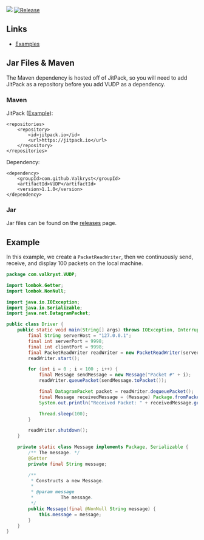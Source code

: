 ![](https://codebuild.us-east-1.amazonaws.com/badges?uuid=eyJlbmNyeXB0ZWREYXRhIjoiSk5CSnJDUm10YnYwLzIyMnZhOTkxZDVkWlhjUGtuMWFOVEMvNW14ZitUSU5iMWdUdG1WSWlUN1pneDE3L0xUYWZVMFl4M0hzMzdqSEdLTWJJRVQrTFNZPSIsIml2UGFyYW1ldGVyU3BlYyI6ImJqeGlzS3h4ZFVtaHliZ2UiLCJtYXRlcmlhbFNldFNlcmlhbCI6MX0%3D&branch=master) [![Release](https://jitpack.io/v/Valkryst/VUDP.svg)](https://jitpack.io/#Valkryst/VUDP)

## Links

* [Examples](https://github.com/Valkryst/VUDP/wiki)

## Jar Files & Maven

The Maven dependency is hosted off of JitPack, so you will need to add JitPack as a repository before you add VUDP as a dependency.

### Maven

JitPack ([Example](https://github.com/Valkryst/VTerminal/blob/master/pom.xml)):

    <repositories>
        <repository>
            <id>jitpack.io</id>
            <url>https://jitpack.io</url>
        </repository>
    </repositories>

Dependency:

    <dependency>
        <groupId>com.github.Valkryst</groupId>
        <artifactId>VUDP</artifactId>
        <version>1.1.0</version>
    </dependency>

### Jar

Jar files can be found on the [releases](https://github.com/Valkryst/VUDP/releases) page.


## Example

In this example, we create a `PacketReadWriter`, then we continuously send, receive, and display 100 packets on the local machine.

```java
package com.valkryst.VUDP;

import lombok.Getter;
import lombok.NonNull;

import java.io.IOException;
import java.io.Serializable;
import java.net.DatagramPacket;

public class Driver {
    public static void main(String[] args) throws IOException, InterruptedException {
        final String serverHost = "127.0.0.1";
        final int serverPort = 9998;
        final int clientPort = 9998;
        final PacketReadWriter readWriter = new PacketReadWriter(serverHost, serverPort, clientPort);
        readWriter.start();

        for (int i = 0 ; i < 100 ; i++) {
            final Message sendMessage = new Message("Packet #" + i);
            readWriter.queuePacket(sendMessage.toPacket());

            final DatagramPacket packet = readWriter.dequeuePacket();
            final Message receivedMessage = (Message) Package.fromPacket(packet);
            System.out.println("Received Packet: " + receivedMessage.getMessage());

            Thread.sleep(100);
        }

        readWriter.shutdown();
    }

    private static class Message implements Package, Serializable {
        /** The message. */
        @Getter
        private final String message;

        /**
         * Constructs a new Message.
         *
         * @param message
         *          The message.
         */
        public Message(final @NonNull String message) {
            this.message = message;
        }
    }
}
```